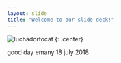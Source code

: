 ```yaml
---
layout: slide
title: "Welcome to our slide deck!"
---
```


![luchadortocat](https://octodex.github.com/images/luchadortocat.png)
{: .center}

good day emany
18 july 2018

